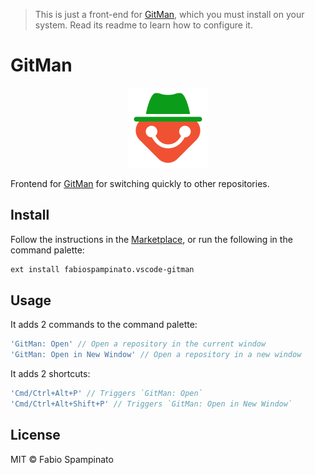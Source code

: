 > This is just a front-end for [GitMan](https://github.com/fabiospampinato/gitman), which you must install on your system. Read its readme to learn how to configure it.

# GitMan

<p align="center">
  <img src="https://raw.githubusercontent.com/fabiospampinato/vscode-gitman/master/resources/logo.png" width="128" alt="Logo">
</p>

Frontend for [GitMan](https://github.com/fabiospampinato/gitman) for switching quickly to other repositories.

## Install

Follow the instructions in the [Marketplace](https://marketplace.visualstudio.com/items?itemName=fabiospampinato.vscode-gitman), or run the following in the command palette:

```sh
ext install fabiospampinato.vscode-gitman
```

## Usage

It adds 2 commands to the command palette:

```js
'GitMan: Open' // Open a repository in the current window
'GitMan: Open in New Window' // Open a repository in a new window
```

It adds 2 shortcuts:

```js
'Cmd/Ctrl+Alt+P' // Triggers `GitMan: Open`
'Cmd/Ctrl+Alt+Shift+P' // Triggers `GitMan: Open in New Window`
```

## License

MIT © Fabio Spampinato
